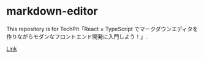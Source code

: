 # markdown-editor

This repository is for TechPit「React × TypeScript でマークダウンエディタを作りながらモダンなフロントエンド開発に入門しよう！」.

[Link](https://www.techpit.jp/courses/111)
